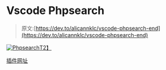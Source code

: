 # Vscode Phpsearch

> 原文:[https://dev.to/alicannklc/vscode-phpsearch-end](https://dev.to/alicannklc/vscode-phpsearch-end)

[![Phpsearch](../Images/e0dda60f0a264d7a80f5473b0e538c64.png)T2】](https://res.cloudinary.com/practicaldev/image/fetch/s--3w4jCQue--/c_limit%2Cf_auto%2Cfl_progressive%2Cq_66%2Cw_880/https://raw.githubusercontent.com/Alicannklc/Vsocde-Phpsearch/master/images/php.gif)

[插件网址](https://marketplace.visualstudio.com/itemdetails?itemName=alicannklc.PhpSearch)